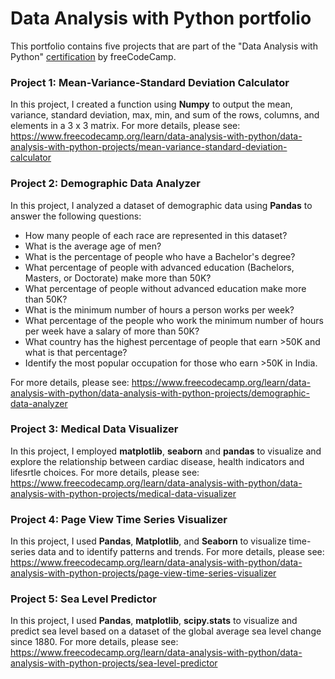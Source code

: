 # Data Analysis with Python portfolio

This portfolio contains five projects that are part of the "Data Analysis with Python" [certification](https://www.freecodecamp.org/certification/wyvkan/data-analysis-with-python-v7) by freeCodeCamp. 


### Project 1: Mean-Variance-Standard Deviation Calculator
In this project, I created a function using **Numpy** to output the mean, variance, standard deviation, max, min, and sum of the rows, columns, and elements in a 3 x 3 matrix.
For more details, please see: https://www.freecodecamp.org/learn/data-analysis-with-python/data-analysis-with-python-projects/mean-variance-standard-deviation-calculator

### Project 2: Demographic Data Analyzer
In this project, I analyzed a dataset of demographic data using **Pandas** to answer the following questions:
* How many people of each race are represented in this dataset? 
* What is the average age of men?
* What is the percentage of people who have a Bachelor's degree?
* What percentage of people with advanced education (Bachelors, Masters, or Doctorate) make more than 50K?
* What percentage of people without advanced education make more than 50K?
* What is the minimum number of hours a person works per week?
* What percentage of the people who work the minimum number of hours per week have a salary of more than 50K?
* What country has the highest percentage of people that earn >50K and what is that percentage?
* Identify the most popular occupation for those who earn >50K in India.

For more details, please see: https://www.freecodecamp.org/learn/data-analysis-with-python/data-analysis-with-python-projects/demographic-data-analyzer

### Project 3: Medical Data Visualizer
In this project, I employed **matplotlib**, **seaborn** and **pandas** to visualize and explore the relationship between cardiac disease, health indicators and lifesrtle choices.
For more details, please see: https://www.freecodecamp.org/learn/data-analysis-with-python/data-analysis-with-python-projects/medical-data-visualizer

### Project 4: Page View Time Series Visualizer
In this project, I used **Pandas**, **Matplotlib**, and **Seaborn** to visualize time-series data and to identify patterns and trends.
For more details, please see: https://www.freecodecamp.org/learn/data-analysis-with-python/data-analysis-with-python-projects/page-view-time-series-visualizer

### Project 5: Sea Level Predictor
In this project, I used **Pandas**, **matplotlib**, **scipy.stats** to visualize and predict sea level based on a dataset of the global average sea level change since 1880.
For more details, please see: https://www.freecodecamp.org/learn/data-analysis-with-python/data-analysis-with-python-projects/sea-level-predictor
